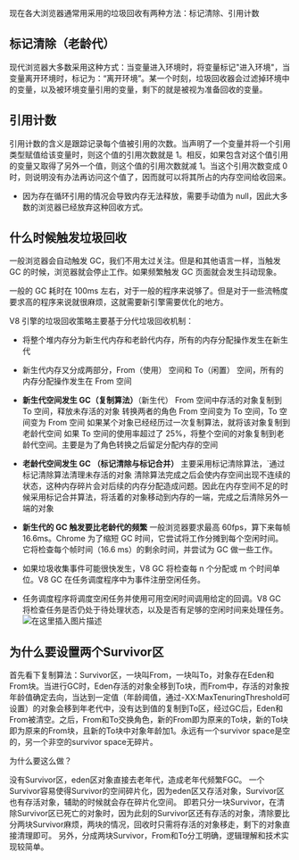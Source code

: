 现在各大浏览器通常用采用的垃圾回收有两种方法：标记清除、引用计数

## 标记清除（老龄代）

现代浏览器大多数采用这种方式：当变量进入环境时，将变量标记"进入环境"，当变量离开环境时，标记为：“离开环境”。某一个时刻，垃圾回收器会过滤掉环境中的变量，以及被环境变量引用的变量，剩下的就是被视为准备回收的变量。

## 引用计数

引用计数的含义是跟踪记录每个值被引用的次数。当声明了一个变量并将一个引用类型赋值给该变量时，则这个值的引用次数就是 1。相反，如果包含对这个值引用的变量又取得了另外一个值，则这个值的引用次数就减 1。当这个引用次数变成 0 时，则说明没有办法再访问这个值了，因而就可以将其所占的内存空间给收回来。

* 因为存在循环引用的情况会导致内存无法释放，需要手动值为 null，因此大多数的浏览器已经放弃这种回收方式。

## 什么时候触发垃圾回收

一般浏览器会自动触发 GC，我们不用太过关注。但是和其他语言一样，当触发 GC 的时候，浏览器就会停止工作。如果频繁触发 GC 页面就会发生抖动现象。

一般的 GC 耗时在 100ms 左右，对于一般的程序来说够了。但是对于一些流畅度要求高的程序来说就很麻烦，这就需要新引擎需要优化的地方。



V8 引擎的垃圾回收策略主要基于分代垃圾回收机制：

* 将整个堆内存分为新生代内存和老龄代内存，所有的内存分配操作发生在新生代

* 新生代内存又分成两部分，From（使用） 空间和 To（闲置） 空间，所有的内存分配操作发生在 From 空间

* **新生代空间发生 GC（复制算法）**（新生代）
From 空间中存活的对象复制到 To 空间，释放未存活的对象
转换两者的角色 From 空间变为 To 空间，To 空间变为 From 空间
如果某个对象已经经历过一次复制算法，就将该对象复制到老龄代空间
如果 To 空间的使用率超过了 25%，将整个空间的对象复制到老龄代空间。主要是为了角色转换之后留足分配内存的空间
* **老龄代空间发生 GC （标记清除与标记合并）**
主要采用标记清除算法，`通过标记清除算法清理未存活的对象
清除算法完成之后会使内存空间出现不连续的状态，这种内存碎片会对后续的内存分配造成问题。因此在内存空间不足的时候采用标记合并算法，将活着的对象移动到内存的一端，完成之后清除另外一端的对象
* **新生代的 GC 触发要比老龄代的频繁**
一般浏览器要求最高 60fps，算下来每帧 16.6ms。Chrome 为了缩短 GC 时间，它尝试将工作分摊到每个空闲时间。它将检查每个帧时间（16.6 ms）的剩余时间，并尝试为 GC 做一些工作。

* 如果垃圾收集事件可能很快发生，V8 GC 将检查每 n 个分配或 m 个时间单位。V8 GC 在任务调度程序中为事件注册空闲任务。
* 任务调度程序将调度空闲任务并使用可用空闲时间调用给定的回调。V8 GC 将检查任务是否仍处于待处理状态，以及是否有足够的空闲时间来处理任务。![在这里插入图片描述](https://img-blog.csdnimg.cn/20190320174356385.png?x-oss-process=image/watermark,type_ZmFuZ3poZW5naGVpdGk,shadow_10,text_aHR0cHM6Ly9ibG9nLmNzZG4ubmV0L3FxXzIwMjgyMjYz,size_16,color_FFFFFF,t_70)


## 为什么要设置两个Survivor区

首先看下复制算法：Survivor区，一块叫From，一块叫To，对象存在Eden和From块。当进行GC时，Eden存活的对象全移到To块，而From中，存活的对象按年龄值确定去向，当达到一定值（年龄阈值，通过-XX:MaxTenuringThreshold可设置）的对象会移到年老代中，没有达到值的复制到To区，经过GC后，Eden和From被清空。之后，From和To交换角色，新的From即为原来的To块，新的To块即为原来的From块，且新的To块中对象年龄加1。永远有一个survivor space是空的，另一个非空的survivor space无碎片。

为什么要这么做？

没有Survivor区，eden区对象直接去老年代，造成老年代频繁FGC。
一个Survivor容易使得Survivor的空间碎片化，因为eden区又存活对象，Survivor区也有存活对象，辅助的时候就会存在碎片化空间。
即若只分一块Survivor，在清除Survivor区已死亡的对象时，因为此刻的Survivor区还有存活的对象，清除要比分两块Survivor麻烦，两块的情况，回收时只需将存活的对象移走，剩下的对象直接清理即可。
另外，分成两块Survivor，From和To分工明确，逻辑理解和技术实现较简单。